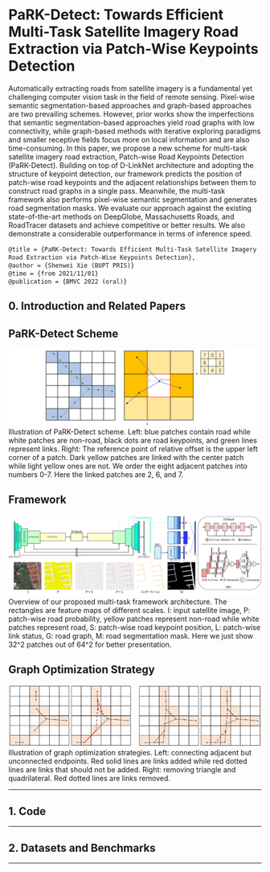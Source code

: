 # PaRK-Detect: Towards Efficient Multi-Task Satellite Imagery Road Extraction via Patch-Wise Keypoints Detection
Automatically extracting roads from satellite imagery is a fundamental yet challenging computer vision task in the field of remote sensing. 
Pixel-wise semantic segmentation-based approaches and graph-based approaches are two prevailing schemes. However, prior works show the 
imperfections that semantic segmentation-based approaches yield road graphs with low connectivity, while graph-based methods with iterative 
exploring paradigms and smaller receptive fields focus more on local information and are also time-consuming. In this paper, we propose a 
new scheme for multi-task satellite imagery road extraction, Patch-wise Road Keypoints Detection (PaRK-Detect). Building on top of D-LinkNet 
architecture and adopting the structure of keypoint detection, our framework predicts the position of patch-wise road keypoints and the 
adjacent relationships between them to construct road graphs in a single pass. Meanwhile, the multi-task framework also performs pixel-wise 
semantic segmentation and generates road segmentation masks. We evaluate our approach against the existing state-of-the-art methods on 
DeepGlobe, Massachusetts Roads, and RoadTracer datasets and achieve competitive or better results. We also demonstrate a considerable 
outperformance in terms of inference speed.

```
@title = {PaRK-Detect: Towards Efficient Multi-Task Satellite Imagery Road Extraction via Patch-Wise Keypoints Detection},  
@author = {Shenwei Xie (BUPT PRIS)}
@time = {from 2021/11/01}
@publication = {BMVC 2022 (oral)}
```

## 0. Introduction and Related Papers

## PaRK-Detect Scheme
![PaRK-Detect Scheme](/img/scheme.jpg)
Illustration of PaRK-Detect scheme.
Left: blue patches contain road while white patches are non-road, black dots are road keypoints, and green lines represent links. 
Right: The reference point of relative offset is the upper left corner of a patch. Dark yellow patches are linked with the center 
patch while light yellow ones are not. 
We order the eight adjacent patches into numbers 0-7. Here the linked patches are 2, 6, and 7.

## Framework
![Framework](/img/framework.jpg)
Overview of our proposed multi-task framework architecture. 
The rectangles are feature maps of different scales. 
I: input satellite image, 
P: patch-wise road probability, yellow patches represent non-road while white patches represent road, 
S: patch-wise road keypoint position, 
L: patch-wise link status, 
G: road graph, 
M: road segmentation mask.
Here we just show 32^2 patches out of 64^2 for better presentation.

## Graph Optimization Strategy
![GO](/img/graph_optimization.jpg)
Illustration of graph optimization strategies. 
Left: connecting adjacent but unconnected endpoints. Red solid lines are links added while red dotted lines are links that should 
not be added. 
Right: removing triangle and quadrilateral. Red dotted lines are links removed.

- - -

## 1. Code

- - -

## 2. Datasets and Benchmarks

- - -
